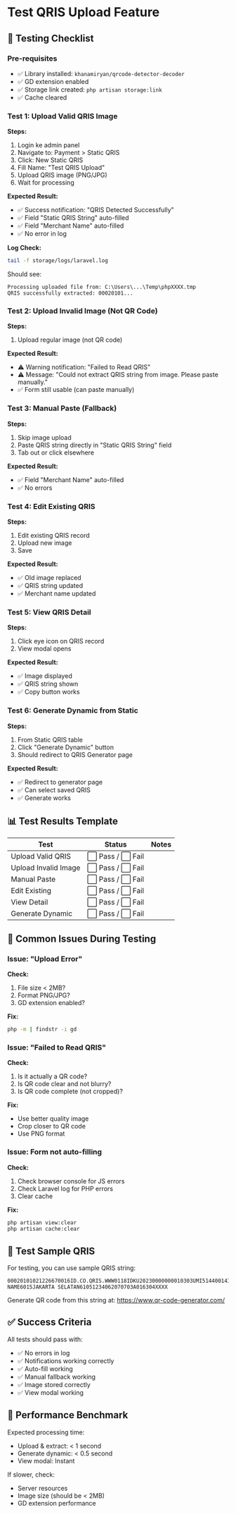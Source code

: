 # Test QRIS Upload Feature

## 🧪 Testing Checklist

### Pre-requisites

-   ✅ Library installed: `khanamiryan/qrcode-detector-decoder`
-   ✅ GD extension enabled
-   ✅ Storage link created: `php artisan storage:link`
-   ✅ Cache cleared

### Test 1: Upload Valid QRIS Image

**Steps:**

1. Login ke admin panel
2. Navigate to: Payment > Static QRIS
3. Click: New Static QRIS
4. Fill Name: "Test QRIS Upload"
5. Upload QRIS image (PNG/JPG)
6. Wait for processing

**Expected Result:**

-   ✅ Success notification: "QRIS Detected Successfully"
-   ✅ Field "Static QRIS String" auto-filled
-   ✅ Field "Merchant Name" auto-filled
-   ✅ No error in log

**Log Check:**

```bash
tail -f storage/logs/laravel.log
```

Should see:

```
Processing uploaded file from: C:\Users\...\Temp\phpXXXX.tmp
QRIS successfully extracted: 00020101...
```

### Test 2: Upload Invalid Image (Not QR Code)

**Steps:**

1. Upload regular image (not QR code)

**Expected Result:**

-   ⚠️ Warning notification: "Failed to Read QRIS"
-   ⚠️ Message: "Could not extract QRIS string from image. Please paste manually."
-   ✅ Form still usable (can paste manually)

### Test 3: Manual Paste (Fallback)

**Steps:**

1. Skip image upload
2. Paste QRIS string directly in "Static QRIS String" field
3. Tab out or click elsewhere

**Expected Result:**

-   ✅ Field "Merchant Name" auto-filled
-   ✅ No errors

### Test 4: Edit Existing QRIS

**Steps:**

1. Edit existing QRIS record
2. Upload new image
3. Save

**Expected Result:**

-   ✅ Old image replaced
-   ✅ QRIS string updated
-   ✅ Merchant name updated

### Test 5: View QRIS Detail

**Steps:**

1. Click eye icon on QRIS record
2. View modal opens

**Expected Result:**

-   ✅ Image displayed
-   ✅ QRIS string shown
-   ✅ Copy button works

### Test 6: Generate Dynamic from Static

**Steps:**

1. From Static QRIS table
2. Click "Generate Dynamic" button
3. Should redirect to QRIS Generator page

**Expected Result:**

-   ✅ Redirect to generator page
-   ✅ Can select saved QRIS
-   ✅ Generate works

## 📊 Test Results Template

| Test                 | Status            | Notes |
| -------------------- | ----------------- | ----- |
| Upload Valid QRIS    | ⬜ Pass / ⬜ Fail |       |
| Upload Invalid Image | ⬜ Pass / ⬜ Fail |       |
| Manual Paste         | ⬜ Pass / ⬜ Fail |       |
| Edit Existing        | ⬜ Pass / ⬜ Fail |       |
| View Detail          | ⬜ Pass / ⬜ Fail |       |
| Generate Dynamic     | ⬜ Pass / ⬜ Fail |       |

## 🐛 Common Issues During Testing

### Issue: "Upload Error"

**Check:**

1. File size < 2MB?
2. Format PNG/JPG?
3. GD extension enabled?

**Fix:**

```bash
php -m | findstr -i gd
```

### Issue: "Failed to Read QRIS"

**Check:**

1. Is it actually a QR code?
2. Is QR code clear and not blurry?
3. Is QR code complete (not cropped)?

**Fix:**

-   Use better quality image
-   Crop closer to QR code
-   Use PNG format

### Issue: Form not auto-filling

**Check:**

1. Check browser console for JS errors
2. Check Laravel log for PHP errors
3. Clear cache

**Fix:**

```bash
php artisan view:clear
php artisan cache:clear
```

## 📝 Test Sample QRIS

For testing, you can use sample QRIS string:

```
00020101021226670016ID.CO.QRIS.WWW0118IDKU20230000000010303UMI51440014ID.CO.TELKOM.WWW02180000000000000000000303UMI520454995303360540410005802ID5914MERCHANT NAME6015JAKARTA SELATAN61051234062070703A016304XXXX
```

Generate QR code from this string at: https://www.qr-code-generator.com/

## ✅ Success Criteria

All tests should pass with:

-   ✅ No errors in log
-   ✅ Notifications working correctly
-   ✅ Auto-fill working
-   ✅ Manual fallback working
-   ✅ Image stored correctly
-   ✅ View modal working

## 🎯 Performance Benchmark

Expected processing time:

-   Upload & extract: < 1 second
-   Generate dynamic: < 0.5 second
-   View modal: Instant

If slower, check:

-   Server resources
-   Image size (should be < 2MB)
-   GD extension performance
